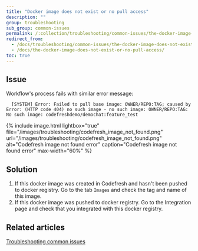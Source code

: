 ```yaml
---
title: "Docker image does not exist or no pull access"
description: ""
group: troubleshooting
sub_group: common-issues
permalink: /:collection/troubleshooting/common-issues/the-docker-image-does-not-exist-or-no-pull-access/
redirect_from:
  - /docs/troubleshooting/common-issues/the-docker-image-does-not-exist-or-no-pull-access/
  - /docs/the-docker-image-does-not-exist-or-no-pull-access/
toc: true
---
```


## Issue
Workflow's process fails with similar error message:  

      [SYSTEM] Error: Failed to pull base image: OWNER/REPO:TAG; caused by Error: (HTTP code 404) no such image - no such image: OWNER/REPO:TAG: No such image: codefreshdemo/demochat:feature_test

{% include 
image.html 
lightbox="true" 
file="/images/troubleshooting/codefresh_image_not_found.png" 
url="/images/troubleshooting/codefresh_image_not_found.png"
alt="Codefresh image not found error" 
caption="Codefresh image not found error" 
max-width="60%"
%}

## Solution 
1. If this docker image was created in Codefresh and hasn't been pushed to docker registry. Go to the tab `Images` and check the tag and name of this image.
2. If this docker image was pushed to docker registry. Go to the Integration page and check that you integrated with this docker registry.

## Related articles
[Troubleshooting common issues]({{site.baseurl}}/docs/troubleshooting/common-issues)